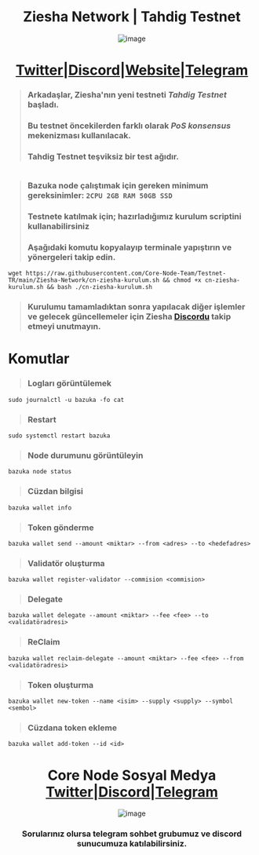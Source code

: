 <h1 align="center"> Ziesha Network | Tahdig Testnet </h1>

<div align="center">

![image](https://user-images.githubusercontent.com/108215275/230774400-08a2c51b-ee74-4884-95a9-de45d1bd8725.png)

#  [Twitter](https://twitter.com/ZieshaNetwork)|[Discord](https://discord.gg/zieshanetwork)|[Website](https://ziesha.network/)|[Telegram](https://t.me/ZieshaNetworkOfficial)

</div>

> ### Arkadaşlar, Ziesha'nın yeni testneti ***Tahdig*** ***Testnet*** başladı.
> ### Bu testnet öncekilerden farklı olarak ***PoS*** ***konsensus*** mekenizması kullanılacak.
> ### Tahdig Testnet teşviksiz bir test ağıdır.
#
#
> ### Bazuka node çalıştımak için gereken minimum gereksinimler: `2CPU 2GB RAM 50GB SSD`
> ### Testnete katılmak için; hazırladığımız kurulum scriptini kullanabilirsiniz
> ### Aşağıdaki komutu kopyalayıp terminale yapıştırın ve yönergeleri takip edin.
```
wget https://raw.githubusercontent.com/Core-Node-Team/Testnet-TR/main/Ziesha-Network/cn-ziesha-kurulum.sh && chmod +x cn-ziesha-kurulum.sh && bash ./cn-ziesha-kurulum.sh
```
> ### Kurulumu tamamladıktan sonra yapılacak diğer işlemler ve gelecek güncellemeler için Ziesha [Discordu](https://discord.gg/zieshanetwork) takip etmeyi unutmayın.
# 
#
# Komutlar

> ### Logları görüntülemek
```
sudo journalctl -u bazuka -fo cat
```
> ### Restart
```
sudo systemctl restart bazuka
```
> ### Node durumunu görüntüleyin
```
bazuka node status
```
> ### Cüzdan bilgisi
```
bazuka wallet info
```
> ### Token gönderme
```
bazuka wallet send --amount <miktar> --from <adres> --to <hedefadres>
```
> ### Validatör oluşturma
```
bazuka wallet register-validator --commision <commision>
```
> ###  Delegate 
```
bazuka wallet delegate --amount <miktar> --fee <fee> --to <validatöradresi>
```
> ### ReClaim
```
bazuka wallet reclaim-delegate --amount <miktar> --fee <fee> --from <validatöradresi>
```
> ### Token oluşturma
```
bazuka wallet new-token --name <isim> --supply <supply> --symbol <sembol>
```
> ### Cüzdana token ekleme
```
bazuka wallet add-token --id <id>
```
<div align="center">

# Core Node Sosyal Medya [Twitter](https://twitter.com/corenodeHQ)|[Discord](https://discord.gg/fzzUAU9k)|[Telegram](https://t.me/corenodechat)

![image](https://user-images.githubusercontent.com/108215275/230776662-b35d69ab-f3a2-4c4b-975f-f36dd7c1d2db.png)

### Sorularınız olursa telegram sohbet grubumuz ve discord sunucumuza katılabilirsiniz.


</div>

